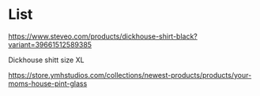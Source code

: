 # List
https://www.steveo.com/products/dickhouse-shirt-black?variant=39661512589385

Dickhouse shitt size XL

https://store.ymhstudios.com/collections/newest-products/products/your-moms-house-pint-glass

